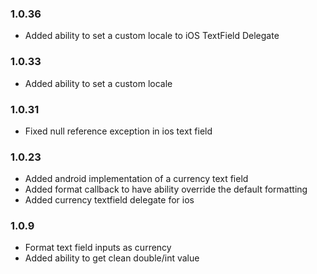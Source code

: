 ### 1.0.36
* Added ability to set a custom locale to iOS TextField Delegate

### 1.0.33
* Added ability to set a custom locale

### 1.0.31
* Fixed null reference exception in ios text field

### 1.0.23
* Added android implementation of a currency text field
* Added format callback to have ability override the default formatting
* Added currency textfield delegate for ios

### 1.0.9
* Format text field inputs as currency
* Added ability to get clean double/int value
